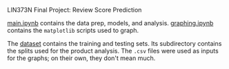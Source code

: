 LIN373N Final Project: Review Score Prediction

[main.ipynb](https://github.com/krithravi/review-prediction/blob/main/main.ipynb)
contains the data prep, models, and analysis.
[graphing.ipynb](https://github.com/krithravi/review-prediction/blob/main/graphing.ipynb)
contains the `matplotlib` scripts used to graph.

The [dataset](https://github.com/krithravi/review-prediction/tree/main/dataset) contains
the training and testing sets. Its subdirectory contains the splits used for the product
analysis.
The `.csv` files were used as inputs for the graphs; on their own, they don't mean much.

